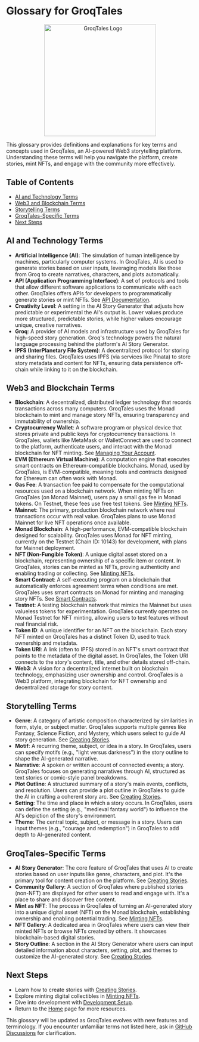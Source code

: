 # Glossary for GroqTales

<div align="center">
  <img src="../../public/GroqTales.png" alt="GroqTales Logo" width="300" />
</div>

This glossary provides definitions and explanations for key terms and concepts used in GroqTales, an AI-powered Web3 storytelling platform. Understanding these terms will help you navigate the platform, create stories, mint NFTs, and engage with the community more effectively.

## Table of Contents
- [AI and Technology Terms](#ai-and-technology-terms)
- [Web3 and Blockchain Terms](#web3-and-blockchain-terms)
- [Storytelling Terms](#storytelling-terms)
- [GroqTales-Specific Terms](#groqtales-specific-terms)
- [Next Steps](#next-steps)

## AI and Technology Terms

- **Artificial Intelligence (AI)**: The simulation of human intelligence by machines, particularly computer systems. In GroqTales, AI is used to generate stories based on user inputs, leveraging models like those from Groq to create narratives, characters, and plots automatically.
- **API (Application Programming Interface)**: A set of protocols and tools that allow different software applications to communicate with each other. GroqTales offers APIs for developers to programmatically generate stories or mint NFTs. See [API Documentation](../API-Documentation.md).
- **Creativity Level**: A setting in the AI Story Generator that adjusts how predictable or experimental the AI's output is. Lower values produce more structured, predictable stories, while higher values encourage unique, creative narratives.
- **Groq**: A provider of AI models and infrastructure used by GroqTales for high-speed story generation. Groq's technology powers the natural language processing behind the platform's AI Story Generator.
- **IPFS (InterPlanetary File System)**: A decentralized protocol for storing and sharing files. GroqTales uses IPFS (via services like Pinata) to store story metadata and content for NFTs, ensuring data persistence off-chain while linking to it on the blockchain.

## Web3 and Blockchain Terms

- **Blockchain**: A decentralized, distributed ledger technology that records transactions across many computers. GroqTales uses the Monad blockchain to mint and manage story NFTs, ensuring transparency and immutability of ownership.
- **Cryptocurrency Wallet**: A software program or physical device that stores private and public keys for cryptocurrency transactions. In GroqTales, wallets like MetaMask or WalletConnect are used to connect to the platform, authenticate users, and interact with the Monad blockchain for NFT minting. See [Managing Your Account](../Managing-Your-Account.md#connecting-a-wallet).
- **EVM (Ethereum Virtual Machine)**: A computation engine that executes smart contracts on Ethereum-compatible blockchains. Monad, used by GroqTales, is EVM-compatible, meaning tools and contracts designed for Ethereum can often work with Monad.
- **Gas Fee**: A transaction fee paid to compensate for the computational resources used on a blockchain network. When minting NFTs on GroqTales (on Monad Mainnet), users pay a small gas fee in Monad tokens. On Testnet, these fees use free test tokens. See [Minting NFTs](../Minting-NFTs.md#understanding-transaction-fees).
- **Mainnet**: The primary, production blockchain network where real transactions occur with real value. GroqTales plans to use Monad Mainnet for live NFT operations once available.
- **Monad Blockchain**: A high-performance, EVM-compatible blockchain designed for scalability. GroqTales uses Monad for NFT minting, currently on the Testnet (Chain ID: 10143) for development, with plans for Mainnet deployment.
- **NFT (Non-Fungible Token)**: A unique digital asset stored on a blockchain, representing ownership of a specific item or content. In GroqTales, stories can be minted as NFTs, proving authenticity and enabling trading or collecting. See [Minting NFTs](../Minting-NFTs.md).
- **Smart Contract**: A self-executing program on a blockchain that automatically enforces agreement terms when conditions are met. GroqTales uses smart contracts on Monad for minting and managing story NFTs. See [Smart Contracts](../Smart-Contracts.md).
- **Testnet**: A testing blockchain network that mimics the Mainnet but uses valueless tokens for experimentation. GroqTales currently operates on Monad Testnet for NFT minting, allowing users to test features without real financial risk.
- **Token ID**: A unique identifier for an NFT on the blockchain. Each story NFT minted on GroqTales has a distinct Token ID, used to track ownership and metadata.
- **Token URI**: A link (often to IPFS) stored in an NFT's smart contract that points to the metadata of the digital asset. In GroqTales, the Token URI connects to the story's content, title, and other details stored off-chain.
- **Web3**: A vision for a decentralized internet built on blockchain technology, emphasizing user ownership and control. GroqTales is a Web3 platform, integrating blockchain for NFT ownership and decentralized storage for story content.

## Storytelling Terms

- **Genre**: A category of artistic composition characterized by similarities in form, style, or subject matter. GroqTales supports multiple genres like Fantasy, Science Fiction, and Mystery, which users select to guide AI story generation. See [Creating Stories](../Creating-Stories.md#setting-story-parameters).
- **Motif**: A recurring theme, subject, or idea in a story. In GroqTales, users can specify motifs (e.g., "light versus darkness") in the story outline to shape the AI-generated narrative.
- **Narrative**: A spoken or written account of connected events; a story. GroqTales focuses on generating narratives through AI, structured as text stories or comic-style panel breakdowns.
- **Plot Outline**: A structured summary of a story's main events, conflicts, and resolution. Users can provide a plot outline in GroqTales to guide the AI in crafting a coherent story arc. See [Creating Stories](../Creating-Stories.md#customizing-your-story).
- **Setting**: The time and place in which a story occurs. In GroqTales, users can define the setting (e.g., "medieval fantasy world") to influence the AI's depiction of the story's environment.
- **Theme**: The central topic, subject, or message in a story. Users can input themes (e.g., "courage and redemption") in GroqTales to add depth to AI-generated content.

## GroqTales-Specific Terms

- **AI Story Generator**: The core feature of GroqTales that uses AI to create stories based on user inputs like genre, characters, and plot. It's the primary tool for content creation on the platform. See [Creating Stories](../Creating-Stories.md).
- **Community Gallery**: A section of GroqTales where published stories (non-NFT) are displayed for other users to read and engage with. It's a place to share and discover free content.
- **Mint as NFT**: The process in GroqTales of turning an AI-generated story into a unique digital asset (NFT) on the Monad blockchain, establishing ownership and enabling potential trading. See [Minting NFTs](../Minting-NFTs.md).
- **NFT Gallery**: A dedicated area in GroqTales where users can view their minted NFTs or browse NFTs created by others. It showcases blockchain-based digital stories.
- **Story Outline**: A section in the AI Story Generator where users can input detailed information about characters, setting, plot, and themes to customize the AI-generated story. See [Creating Stories](../Creating-Stories.md#customizing-your-story).

## Next Steps

- Learn how to create stories with [Creating Stories](../Creating-Stories.md).
- Explore minting digital collectibles in [Minting NFTs](../Minting-NFTs.md).
- Dive into development with [Development Setup](../Development-Setup.md).
- Return to the [Home](../Home.md) page for more resources.

This glossary will be updated as GroqTales evolves with new features and terminology. If you encounter unfamiliar terms not listed here, ask in [GitHub Discussions](https://github.com/Drago-03/GroqTales/discussions) for clarification. 